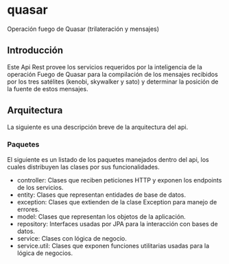 # quasar
Operación fuego de Quasar (trilateración y mensajes)

## Introducción

Este Api Rest provee los servicios requeridos por la inteligencia de la operación Fuego de Quasar para la compilación de los mensajes recibidos por los tres satélites (kenobi, skywalker y sato) y determinar la posición de la fuente de estos mensajes.

## Arquitectura

La siguiente es una descripción breve de la arquitectura del api.

### Paquetes

El siguiente es un listado de los paquetes manejados dentro del api, los cuales distribuyen las clases por sus funcionalidades.

* controller: Clases que reciben peticiones HTTP y exponen los endpoints de los servicios.
* entity: Clases que representan entidades de base de datos.
* exception: Clases que extienden de la clase Exception para manejo de errores.
* model: Clases que representan los objetos de la aplicación.
* repository: Interfaces usadas por JPA para la interacción con bases de datos.
* service: Clases con lógica de negocio.
* service.util: Clases que exponen funciones utilitarias usadas para la lógica de negocios.




